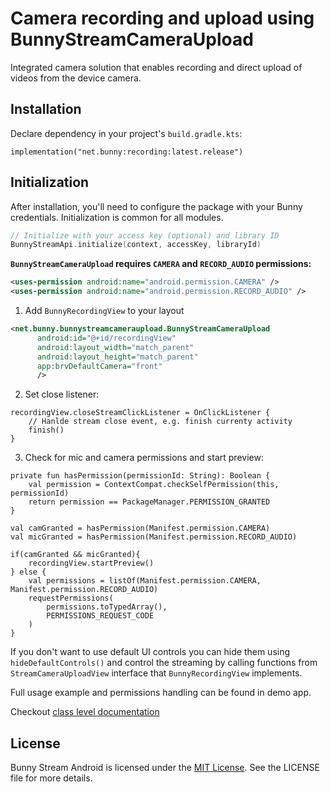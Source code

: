 # Camera recording and upload using BunnyStreamCameraUpload

Integrated camera solution that enables recording and direct upload of videos from the device camera.

## Installation

Declare dependency in your project's `build.gradle.kts`:
```
implementation("net.bunny:recording:latest.release")
```

## Initialization

After installation, you'll need to configure the package with your Bunny credentials. Initialization is common for all modules.

```kotlin
// Initialize with your access key (optional) and library ID
BunnyStreamApi.initialize(context, accessKey, libraryId)
```

**`BunnyStreamCameraUpload` requires `CAMERA` and `RECORD_AUDIO` permissions:**

```xml
<uses-permission android:name="android.permission.CAMERA" />
<uses-permission android:name="android.permission.RECORD_AUDIO" />
```

1. Add `BunnyRecordingView` to your layout

```xml
<net.bunny.bunnystreamcameraupload.BunnyStreamCameraUpload
      android:id="@+id/recordingView"
      android:layout_width="match_parent"
      android:layout_height="match_parent"
      app:brvDefaultCamera="front"
      />
```

2. Set close listener:
```
recordingView.closeStreamClickListener = OnClickListener {
    // Hanlde stream close event, e.g. finish currenty activity
    finish()
}
```

3. Check for mic and camera permissions and start preview:

```
private fun hasPermission(permissionId: String): Boolean {
    val permission = ContextCompat.checkSelfPermission(this, permissionId)
    return permission == PackageManager.PERMISSION_GRANTED
}

val camGranted = hasPermission(Manifest.permission.CAMERA)
val micGranted = hasPermission(Manifest.permission.RECORD_AUDIO)

if(camGranted && micGranted){
    recordingView.startPreview()
} else {
    val permissions = listOf(Manifest.permission.CAMERA, Manifest.permission.RECORD_AUDIO)
    requestPermissions(
        permissions.toTypedArray(),
        PERMISSIONS_REQUEST_CODE
    )
}
```

If you don't want to use default UI controls you can hide them using `hideDefaultControls()` and control the streaming by calling functions from `StreamCameraUploadView` interface that `BunnyRecordingView` implements.

Full usage example and permissions handling can be found in demo app.

Checkout [class level documentation](docs/index.md)

## License

Bunny Stream Android is licensed under the [MIT License](LICENSE). See the LICENSE file for more details.
